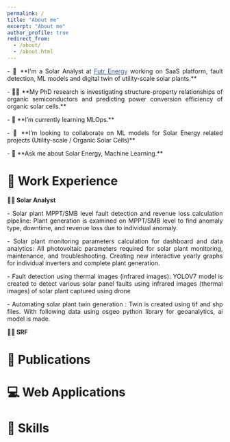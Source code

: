 ```yaml
---
permalink: /
title: "About me"
excerpt: "About me"
author_profile: true
redirect_from: 
  - /about/
  - /about.html
---
```


<p style="text-align: justify;">- 🔭 **I'm a Solar Analyst at <a href="https://www.futr.energy/" target="_blank" style="color:#3B528B;">Futr Energy</a> working on SaaS platform, fault detection, ML models and digital twin of utility-scale solar plants.**</p>

<p style="text-align: justify;">- 👨‍🔬 **My PhD research is investigating structure-property relationships of organic semiconductors and predicting power conversion efficiency of organic solar cells.**</p>

<p style="text-align: justify;">- 🌱 **I’m currently learning MLOps.**</p>

<p style="text-align: justify;">- 👯 **I’m looking to collaborate on ML models for Solar Energy related projects (Utility-scale / Organic Solar Cells)**</p>

<p style="text-align: justify;">- 💬 **Ask me about Solar Energy, Machine Learning.** </p>


# 💼 Work Experience
**👨‍💻 Solar Analyst**
<p style="text-align: justify;">- Solar plant MPPT/SMB level fault detection and revenue loss calculation pipeline: Plant generation is examined on MPPT/SMB level to find anomaly type, downtime, and revenue loss due to individual anomaly.</p>
<p style="text-align: justify;">- Solar plant monitoring parameters calculation for dashboard and data analytics: All photovoltaic parameters required for solar plant monitoring, maintenance, and troubleshooting. Creating new interactive yearly graphs for individual inverters and complete plant generation.</p>
<p style="text-align: justify;">- Fault detection using thermal images (infrared images): YOLOV7 model is created to detect various solar panel faults using infrared images (thermal images) of solar plant captured using drone</p>
<p style="text-align: justify;">- Automating solar plant twin generation : Twin is created using tif and shp files. With following data using osgeo python library for geoanalytics, ai model is made.</p>

**👨‍🎓 SRF**


# 📄 Publications




# 💻 Web Applications

# 🔧 Skills
